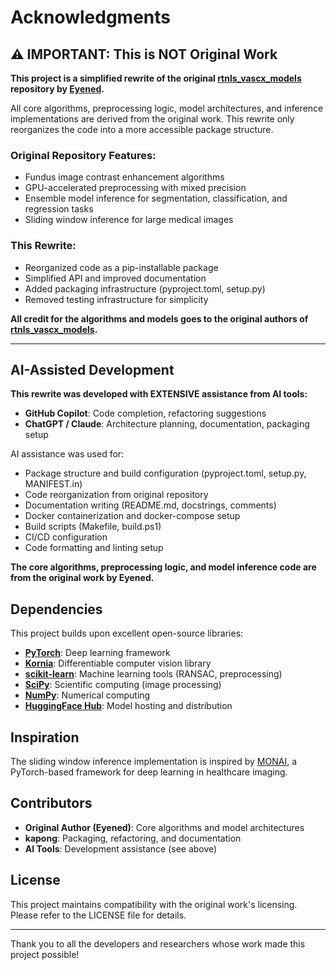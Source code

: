 # Acknowledgments

## ⚠️ IMPORTANT: This is NOT Original Work

**This project is a simplified rewrite of the original [rtnls_vascx_models](https://github.com/Eyened/rtnls_vascx_models) repository by [Eyened](https://github.com/Eyened).**

All core algorithms, preprocessing logic, model architectures, and inference implementations are derived from the original work. This rewrite only reorganizes the code into a more accessible package structure.

### Original Repository Features:
- Fundus image contrast enhancement algorithms
- GPU-accelerated preprocessing with mixed precision
- Ensemble model inference for segmentation, classification, and regression tasks
- Sliding window inference for large medical images

### This Rewrite:
- Reorganized code as a pip-installable package
- Simplified API and improved documentation
- Added packaging infrastructure (pyproject.toml, setup.py)
- Removed testing infrastructure for simplicity

**All credit for the algorithms and models goes to the original authors of [rtnls_vascx_models](https://github.com/Eyened/rtnls_vascx_models).**

---

## AI-Assisted Development

**This rewrite was developed with EXTENSIVE assistance from AI tools:**

- **GitHub Copilot**: Code completion, refactoring suggestions
- **ChatGPT / Claude**: Architecture planning, documentation, packaging setup

AI assistance was used for:
- Package structure and build configuration (pyproject.toml, setup.py, MANIFEST.in)
- Code reorganization from original repository
- Documentation writing (README.md, docstrings, comments)
- Docker containerization and docker-compose setup
- Build scripts (Makefile, build.ps1)
- CI/CD configuration
- Code formatting and linting setup

**The core algorithms, preprocessing logic, and model inference code are from the original work by Eyened.**

## Dependencies

This project builds upon excellent open-source libraries:
- **[PyTorch](https://pytorch.org/)**: Deep learning framework
- **[Kornia](https://kornia.github.io/)**: Differentiable computer vision library
- **[scikit-learn](https://scikit-learn.org/)**: Machine learning tools (RANSAC, preprocessing)
- **[SciPy](https://scipy.org/)**: Scientific computing (image processing)
- **[NumPy](https://numpy.org/)**: Numerical computing
- **[HuggingFace Hub](https://huggingface.co/)**: Model hosting and distribution

## Inspiration

The sliding window inference implementation is inspired by [MONAI](https://monai.io/), a PyTorch-based framework for deep learning in healthcare imaging.

## Contributors

- **Original Author (Eyened)**: Core algorithms and model architectures
- **kapong**: Packaging, refactoring, and documentation
- **AI Tools**: Development assistance (see above)

## License

This project maintains compatibility with the original work's licensing. Please refer to the LICENSE file for details.

---

Thank you to all the developers and researchers whose work made this project possible!
